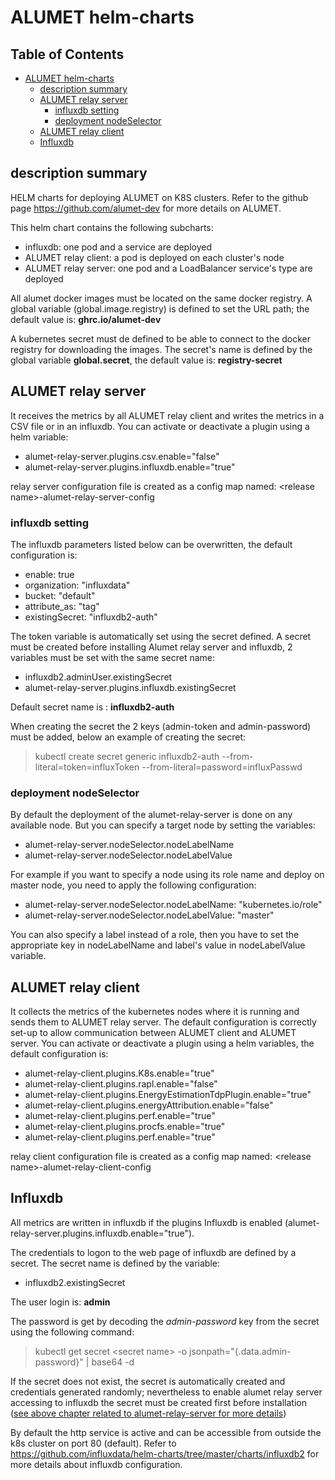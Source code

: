 # ALUMET helm-charts

## Table of Contents <!-- omit in toc -->

- [ALUMET helm-charts](#alumet-helm-charts)
  - [description summary](#description-summary)
  - [ALUMET relay server](#alumet-relay-server)
    - [influxdb setting](#influxdb-setting)
    - [deployment nodeSelector](#deployment-nodeselector)
  - [ALUMET relay client](#alumet-relay-client)
  - [Influxdb](#influxdb)

## description summary

HELM charts for deploying ALUMET on K8S clusters.
Refer to the github page <https://github.com/alumet-dev> for more details on ALUMET.

This helm chart contains the following subcharts:

- influxdb: one pod and a service are deployed
- ALUMET relay client: a pod is deployed on each cluster's node
- ALUMET relay server: one pod and a LoadBalancer service's type are deployed

All alumet docker images must be located on the same docker registry. A global variable (global.image.registry) is defined to set the URL path; the default value is: **ghrc.io/alumet-dev**

A kubernetes secret must de defined to be able to connect to the docker registry for downloading the images.
The secret's name is defined by the global variable **global.secret**, the default value is: **registry-secret**

## ALUMET relay server

It receives the metrics by all ALUMET relay client and writes the metrics in a CSV file or in an influxdb.
You can activate or deactivate a plugin using a helm variable:

- alumet-relay-server.plugins.csv.enable="false"
- alumet-relay-server.plugins.influxdb.enable="true"

 relay server configuration file is created as a config map named:
 \<release name\>-alumet-relay-server-config

### influxdb setting

The influxdb parameters listed below can be overwritten, the default configuration is:

- enable: true
- organization: "influxdata"
- bucket: "default"
- attribute_as: "tag"
- existingSecret: "influxdb2-auth"

The token variable is automatically set using the secret defined.
A secret must be created before installing Alumet relay server and influxdb, 2 variables must be set with the same secret name:

- influxdb2.adminUser.existingSecret
- alumet-relay-server.plugins.influxdb.existingSecret

Default secret name is : **influxdb2-auth**

When creating the secret the 2 keys (admin-token and admin-password) must be added, below an example of creating the secret:

>kubectl create secret generic influxdb2-auth --from-literal=token=influxToken --from-literal=password=influxPasswd

### deployment nodeSelector

By default the deployment of the alumet-relay-server is done on any available node.
But you can specify a target node by setting the variables:

- alumet-relay-server.nodeSelector.nodeLabelName
- alumet-relay-server.nodeSelector.nodeLabelValue

For example if you want to specify a node using its role name and deploy on master node, you need to apply the following configuration:

- alumet-relay-server.nodeSelector.nodeLabelName: "kubernetes.io/role"
- alumet-relay-server.nodeSelector.nodeLabelValue: "master"

You can also specify a label instead of a role, then you have to set the appropriate key in nodeLabelName and label's value in nodeLabelValue variable.

## ALUMET relay client

It collects the metrics of the kubernetes nodes where it is running and sends them to ALUMET  relay server.
The default configuration is correctly set-up to allow communication between ALUMET client and ALUMET server. You can activate or deactivate a plugin using a helm variables, the default configuration is:

- alumet-relay-client.plugins.K8s.enable="true"
- alumet-relay-client.plugins.rapl.enable="false"
- alumet-relay-client.plugins.EnergyEstimationTdpPlugin.enable="true"
- alumet-relay-client.plugins.energyAttribution.enable="false"
- alumet-relay-client.plugins.perf.enable="true"
- alumet-relay-client.plugins.procfs.enable="true"
- alumet-relay-client.plugins.perf.enable="true"

relay client configuration file is created as a config map named:
\<release name\>-alumet-relay-client-config

## Influxdb

All metrics are written in influxdb if the plugins Influxdb is enabled (alumet-relay-server.plugins.influxdb.enable="true").

The credentials to logon to the web page of influxdb are defined by a secret. The secret name is defined by the variable:

- influxdb2.existingSecret

The user login is: **admin**

The password is get by decoding the *admin-password* key from the secret using the following command:
>kubectl  get secret \<secret name> -o jsonpath="{.data.admin-password}" | base64 -d

If the secret does not exist, the secret is automatically created and credentials generated randomly; nevertheless to enable alumet relay server accessing to influxdb the secret must be created first before installation ([see above chapter related to alumet-relay-server for more details](#alumet-relay-server))

By default the http service is active and can be accessible from outside the k8s cluster on port 80 (default).
Refer to <https://github.com/influxdata/helm-charts/tree/master/charts/influxdb2> for more details about influxdb configuration.
